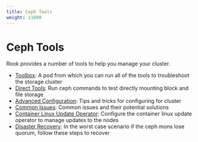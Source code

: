 ```yaml
---
title: Ceph Tools
weight: 11000
---
```


# Ceph Tools

Rook provides a number of tools to help you manage your cluster.
- [Toolbox](ceph-toolbox.md): A pod from which you can run all of the tools to troubleshoot the storage cluster
- [Direct Tools](direct-tools.md): Run ceph commands to test directly mounting block and file storage
- [Advanced Configuration](advanced-configuration.md): Tips and tricks for configuring for cluster
- [Common Issues](common-issues.md): Common issues and their potential solutions
- [Container Linux Update Operator](container-linux.md): Configure the container linux update operator to manage updates to the nodes
- [Disaster Recovery](disaster-recovery.md): In the worst case scenario if the ceph mons lose quorum, follow these steps to recover
